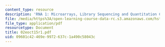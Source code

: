 ```yaml
---
content_type: resource
description: 'RNA 1: Microarrays, Library Sequencing and Quantitation Concepts'
file: /media/https%3A/open-learning-course-data-rc.s3.amazonaws.com/hst-508-genomics-and-computational-biology-fall-2002/09601c42469e9972637c1a490c58043c_02eoct15r1.pdf
file_type: application/pdf
resourcetype: Document
title: 02eoct15r1.pdf
uid: 09601c42-469e-9972-637c-1a490c58043c
---
```

